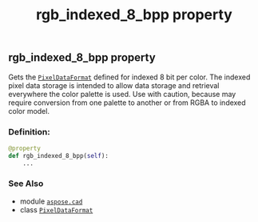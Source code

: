 ﻿---
title: rgb_indexed_8_bpp property
second_title: Aspose.CAD for Python via .NET API References
description: 
type: docs
weight: 170
url: /aspose.cad/pixeldataformat/rgb_indexed_8_bpp/
is_root: false
---

## rgb_indexed_8_bpp property


Gets the [`PixelDataFormat`](/cad/python-net/aspose.cad/pixeldataformat) defined for indexed 8 bit per color.
The indexed pixel data storage is intended to allow data storage and retrieval everywhere the color palette is used.
Use with caution, because may require conversion from one palette to another or from RGBA to indexed color model.
### Definition:
```python
@property
def rgb_indexed_8_bpp(self):
    ...
```

### See Also
* module [`aspose.cad`](../../)
* class [`PixelDataFormat`](/cad/python-net/aspose.cad/pixeldataformat)
